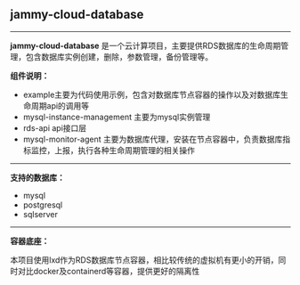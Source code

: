 ## jammy-cloud-database

-----------------------
**jammy-cloud-database** 是一个云计算项目，主要提供RDS数据库的生命周期管理，包含数据库实例创建，删除，参数管理，备份管理等。

**组件说明：**
- example主要为代码使用示例，包含对数据库节点容器的操作以及对数据库生命周期api的调用等
- mysql-instance-management 主要为mysql实例管理
- rds-api api接口层
- mysql-monitor-agent 主要为数据库代理，安装在节点容器中，负责数据库指标监控，上报，执行各种生命周期管理的相关操作

-------------------------
**支持的数据库：**
- mysql
- postgresql
- sqlserver
-------------------------
**容器底座：**

本项目使用lxd作为RDS数据库节点容器，相比较传统的虚拟机有更小的开销，同时对比docker及containerd等容器，提供更好的隔离性


